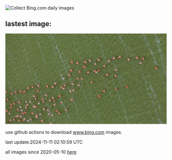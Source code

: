 ![Collect Bing.com daily images](https://github.com/counter2015/bing-daily-images/workflows/Collect%20Bing.com%20daily%20images/badge.svg)
## lastest image:
![](images/img.jpg)

use github actions to download www.bing.com images.

last update:2024-11-11 02:10:59 UTC

all images since 2020-05-10 [here](https://github.com/counter2015/bing-daily-images/tree/master/images) 
